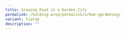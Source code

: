 ```yaml
---
title: Growing Food in a Garden City
permalink: /holding-area/permalink/urban-gardening/
variant: tiptap
description: ""
---
```


